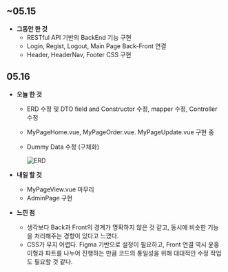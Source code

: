 ## ~05.15

- **그동안 한 것**
  - RESTful API 기반의 BackEnd 기능 구현
  - Login, Regist, Logout, Main Page Back-Front 연결
  - Header, HeaderNav, Footer CSS 구현


## 05.16

- **오늘 한 것**
  - ERD 수정 및 DTO field and Constructor 수정, mapper 수정, Controller 수정
  - MyPageHome.vue, MyPageOrder.vue. MyPageUpdate.vue 구현 중
  - Dummy Data 수정 (구체화)
    
    ![ERD](../image.png)

- **내일 할 것**
  - MyPageView.vue 마무리
  - AdminPage 구현

- **느낀 점**
  - 생각보다 Back과 Front의 경계가 명확하지 않은 것 같고, 동시에 비슷한 기능을 처리해주는 경향이 있다고 느꼈다.
  - CSS가 무지 어렵다. Figma 기반으로 설정이 필요하고, Front 연결 역시 윤홍이형과 파트를 나누어 진행하는 만큼 코드의 통일성을 위해 대대적인 수정 작업도 필요할 것 같다.